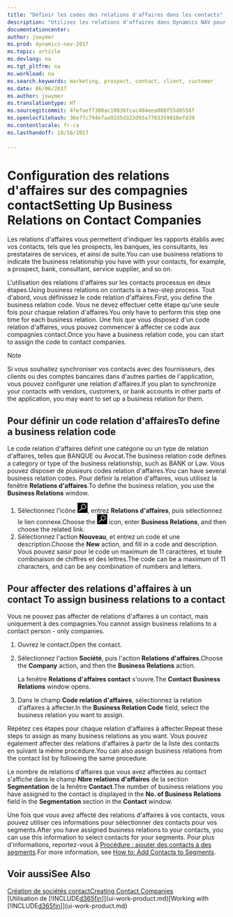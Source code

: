 ```yaml
---
title: "Définir les codes des relations d'affaires dans les contacts"
description: "Utilisez les relations d'affaires dans Dynamics NAV pour vous aider avec le marketing et désigner les rapports établis avec vos prospects, clients, notamment les banques ou les prestataires de services."
documentationcenter: 
author: jswymer
ms.prod: dynamics-nav-2017
ms.topic: article
ms.devlang: na
ms.tgt_pltfrm: na
ms.workload: na
ms.search.keywords: marketing, prospect, contact, client, customer
ms.date: 06/06/2017
ms.author: jswymer
ms.translationtype: HT
ms.sourcegitcommit: 4fefaef7380ac10836fcac404eea006f55d8556f
ms.openlocfilehash: 36e77c794e7aa92d5d323d93a7703359018efd39
ms.contentlocale: fr-ca
ms.lasthandoff: 10/16/2017

---
```

# <a name="setting-up-business-relations-on-contact-companies"></a><span data-ttu-id="8ce6b-103">Configuration des relations d'affaires sur des compagnies contact</span><span class="sxs-lookup"><span data-stu-id="8ce6b-103">Setting Up Business Relations on Contact Companies</span></span>
<span data-ttu-id="8ce6b-104">Les relations d'affaires vous permettent d'indiquer les rapports établis avec vos contacts, tels que les prospects, les banques, les consultants, les prestataires de services, et ainsi de suite.</span><span class="sxs-lookup"><span data-stu-id="8ce6b-104">You can use business relations to indicate the business relationship you have with your contacts, for example, a prospect, bank, consultant, service supplier, and so on.</span></span>

<span data-ttu-id="8ce6b-105">L'utilisation des relations d'affaires sur les contacts processus en deux étapes.</span><span class="sxs-lookup"><span data-stu-id="8ce6b-105">Using business relations on contacts is a two-step process.</span></span> <span data-ttu-id="8ce6b-106">Tout d'abord, vous définissez le code relation d'affaires.</span><span class="sxs-lookup"><span data-stu-id="8ce6b-106">First, you define the business relation code.</span></span> <span data-ttu-id="8ce6b-107">Vous ne devez effectuer cette étape qu'une seule fois pour chaque relation d'affaires.</span><span class="sxs-lookup"><span data-stu-id="8ce6b-107">You only have to perform this step one time for each business relation.</span></span> <span data-ttu-id="8ce6b-108">Une fois que vous disposez d'un code relation d'affaires, vous pouvez commencer à affecter ce code aux compagnies contact.</span><span class="sxs-lookup"><span data-stu-id="8ce6b-108">Once you have a business relation code, you can start to assign the code to contact companies.</span></span>

> [!NOTE]  
>   <span data-ttu-id="8ce6b-109">Si vous souhaitez synchroniser vos contacts avec des fournisseurs, des clients ou des comptes bancaires dans d'autres parties de l'application, vous pouvez configurer une relation d'affaires.</span><span class="sxs-lookup"><span data-stu-id="8ce6b-109">If you plan to synchronize your contacts with vendors, customers, or bank accounts in other parts of the application, you may want to set up a business relation for them.</span></span>

## <a name="to-define-a-business-relation-code"></a><span data-ttu-id="8ce6b-110">Pour définir un code relation d'affaires</span><span class="sxs-lookup"><span data-stu-id="8ce6b-110">To define a business relation code</span></span>
<span data-ttu-id="8ce6b-111">Le code relation d'affaires définit une catégorie ou un type de relation d'affaires, telles que BANQUE ou Avocat.</span><span class="sxs-lookup"><span data-stu-id="8ce6b-111">The business relation code defines a category or type of the business relationship, such as BANK or Law.</span></span> <span data-ttu-id="8ce6b-112">Vous pouvez disposer de plusieurs codes relation d'affaires.</span><span class="sxs-lookup"><span data-stu-id="8ce6b-112">You can have several business relation codes.</span></span> <span data-ttu-id="8ce6b-113">Pour définir la relation d'affaires, vous utilisez la fenêtre **Relations d'affaires**.</span><span class="sxs-lookup"><span data-stu-id="8ce6b-113">To define the business relation, you use the **Business Relations** window.</span></span>

1. <span data-ttu-id="8ce6b-114">Sélectionnez l'icône ![Page ou état pour la recherche](media/ui-search/search_small.png "icône Page ou état pour la recherche"), entrez **Relations d'affaires**, puis sélectionnez le lien connexe.</span><span class="sxs-lookup"><span data-stu-id="8ce6b-114">Choose the ![Search for Page or Report](media/ui-search/search_small.png "Search for Page or Report icon") icon, enter **Business Relations**, and then choose the related link.</span></span>
2. <span data-ttu-id="8ce6b-115">Sélectionnez l'action **Nouveau**, et entrez un code et une description.</span><span class="sxs-lookup"><span data-stu-id="8ce6b-115">Choose the **New** action, and fill in a code and description.</span></span> <span data-ttu-id="8ce6b-116">Vous pouvez saisir pour le code un maximum de 11 caractères, et toute combinaison de chiffres et des lettres.</span><span class="sxs-lookup"><span data-stu-id="8ce6b-116">The code can be a maximum of 11 characters, and can be any combination of numbers and letters.</span></span>

## <span data-ttu-id="8ce6b-117"><a name="AssignBusRelContact"></a> Pour affecter des relations d'affaires à un contact</span><span class="sxs-lookup"><span data-stu-id="8ce6b-117"><a name="AssignBusRelContact"></a> To assign business relations to a contact</span></span>
<span data-ttu-id="8ce6b-118">Vous ne pouvez pas affecter de relations d'affaires à un contact, mais uniquement à des compagnies.</span><span class="sxs-lookup"><span data-stu-id="8ce6b-118">You cannot assign business relations to a contact person - only companies.</span></span>

1. <span data-ttu-id="8ce6b-119">Ouvrez le contact.</span><span class="sxs-lookup"><span data-stu-id="8ce6b-119">Open the contact.</span></span>
2. <span data-ttu-id="8ce6b-120">Sélectionnez l'action **Société**, puis l'action **Relations d'affaires**.</span><span class="sxs-lookup"><span data-stu-id="8ce6b-120">Choose the **Company** action, and then the **Business Relations** action.</span></span>

    <span data-ttu-id="8ce6b-121">La fenêtre **Relations d'affaires contact** s'ouvre.</span><span class="sxs-lookup"><span data-stu-id="8ce6b-121">The **Contact Business Relations** window opens.</span></span>
3. <span data-ttu-id="8ce6b-122">Dans le champ **Code relation d'affaires**, sélectionnez la relation d'affaires à affecter.</span><span class="sxs-lookup"><span data-stu-id="8ce6b-122">In the **Business Relation Code** field, select the business relation you want to assign.</span></span>

<span data-ttu-id="8ce6b-123">Répétez ces étapes pour chaque relation d'affaires à affecter.</span><span class="sxs-lookup"><span data-stu-id="8ce6b-123">Repeat these steps to assign as many business relations as you want.</span></span> <span data-ttu-id="8ce6b-124">Vous pouvez également affecter des relations d'affaires à partir de la liste des contacts en suivant la même procédure.</span><span class="sxs-lookup"><span data-stu-id="8ce6b-124">You can also assign business relations from the contact list by following the same procedure.</span></span>

<span data-ttu-id="8ce6b-125">Le nombre de relations d'affaires que vous avez affectées au contact s'affiche dans le champ **Nbre relations d'affaires** de la section **Segmentation** de la fenêtre **Contact**.</span><span class="sxs-lookup"><span data-stu-id="8ce6b-125">The number of business relations you have assigned to the contact is displayed in the **No. of Business Relations** field in the **Segmentation** section in the **Contact** window.</span></span>

<span data-ttu-id="8ce6b-126">Une fois que vous avez affecté des relations d'affaires à vos contacts, vous pouvez utiliser ces informations pour sélectionner des contacts pour vos segments.</span><span class="sxs-lookup"><span data-stu-id="8ce6b-126">After you have assigned business relations to your contacts, you can use this information to select contacts for your segments.</span></span> <span data-ttu-id="8ce6b-127">Pour plus d'informations, reportez-vous à [Procédure : ajouter des contacts à des segments](marketing-add-contact-segment.md).</span><span class="sxs-lookup"><span data-stu-id="8ce6b-127">For more information, see [How to: Add Contacts to Segments](marketing-add-contact-segment.md).</span></span>

## <a name="see-also"></a><span data-ttu-id="8ce6b-128">Voir aussi</span><span class="sxs-lookup"><span data-stu-id="8ce6b-128">See Also</span></span>
[<span data-ttu-id="8ce6b-129">Création de sociétés contact</span><span class="sxs-lookup"><span data-stu-id="8ce6b-129">Creating Contact Companies</span></span>](marketing-create-contact-companies.md)  
<span data-ttu-id="8ce6b-130">[Utilisation de [!INCLUDE[d365fin](includes/d365fin_md.md)]](ui-work-product.md)</span><span class="sxs-lookup"><span data-stu-id="8ce6b-130">[Working with [!INCLUDE[d365fin](includes/d365fin_md.md)]](ui-work-product.md)</span></span>

